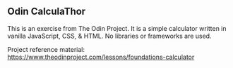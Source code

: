 ## Odin CalculaThor

This is an exercise from The Odin Project. It is a simple calculator written in vanilla JavaScript, CSS, & HTML. No libraries or frameworks are used.

Project reference material: https://www.theodinproject.com/lessons/foundations-calculator
